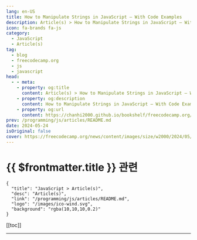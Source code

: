 ```yaml
---
lang: en-US
title: How to Manipulate Strings in JavaScript – With Code Examples
description: Article(s) > How to Manipulate Strings in JavaScript – With Code Examples
icon: fa-brands fa-js
category: 
  - JavaScript
  - Article(s)
tag: 
  - blog
  - freecodecamp.org
  - js
  - javascript
head:
  - - meta:
    - property: og:title
      content: Article(s) > How to Manipulate Strings in JavaScript – With Code Examples
    - property: og:description
      content: How to Manipulate Strings in JavaScript – With Code Examples
    - property: og:url
      content: https://chanhi2000.github.io/bookshelf/freecodecamp.org/how-to-manipulate-strings-in-javascript.html
prev: /programming/js/articles/README.md
date: 2024-05-24
isOriginal: false
cover: https://freecodecamp.org/news/content/images/size/w2000/2024/05/js-string.png
---
```


# {{ $frontmatter.title }} 관련

```component VPCard
{
  "title": "JavaScript > Article(s)",
  "desc": "Article(s)",
  "link": "/programming/js/articles/README.md",
  "logo": "/images/ico-wind.svg",
  "background": "rgba(10,10,10,0.2)"
}
```

[[toc]]

---

<SiteInfo
  name="How to Manipulate Strings in JavaScript – With Code Examples"
  desc="String manipulation is a common task for programmers, whether it is extracting information from the string, converting letter cases, joining strings, or trimming extra white spaces. This tutorial covers various methods and techniques for manipulating strings using JavaScript, offering you a comprehensive guide on how to work with strings in..."
  url="https://freecodecamp.org/news/how-to-manipulate-strings-in-javascript/"
  logo="https://cdn.freecodecamp.org/universal/favicons/favicon.ico"
  preview="https://freecodecamp.org/news/content/images/size/w2000/2024/05/js-string.png"/>

<!-- TODO: 작성 -->

